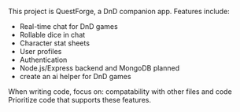 <!-- Use this file to provide workspace-specific custom instructions to Copilot. For more details, visit https://code.visualstudio.com/docs/copilot/copilot-customization#_use-a-githubcopilotinstructionsmd-file -->

This project is QuestForge, a DnD companion app. Features include:
- Real-time chat for DnD games
- Rollable dice in chat
- Character stat sheets
- User profiles
- Authentication
- Node.js/Express backend and MongoDB planned
- create an ai helper for DnD games

When writing code, focus on: compatability with other files and code
Prioritize code that supports these features.
